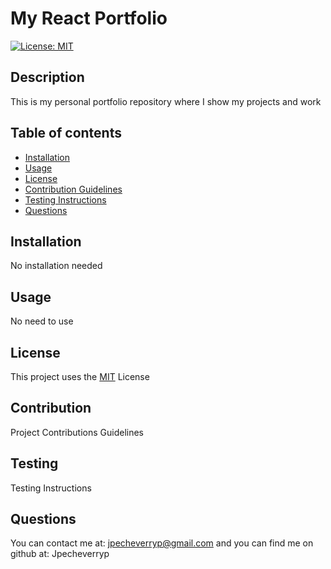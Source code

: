 # My React Portfolio
  [![License: MIT](https://img.shields.io/badge/License-MIT-yellow.svg)](https://opensource.org/licenses/MIT)
## Description
This is my personal portfolio repository where I show my projects and work
## Table of contents
- [Installation](#installation)
- [Usage](#usage)
- [License](#license)
- [Contribution Guidelines](#contribution)
- [Testing Instructions](#testing)
- [Questions](#questions)
## Installation
No installation needed
## Usage
No need to use
## License
This project uses the [MIT](LICENSE) License 
## Contribution
Project Contributions Guidelines
## Testing
Testing Instructions
## Questions
You can contact me at: 
jpecheverryp@gmail.com
and you can find me on github at:
Jpecheverryp
